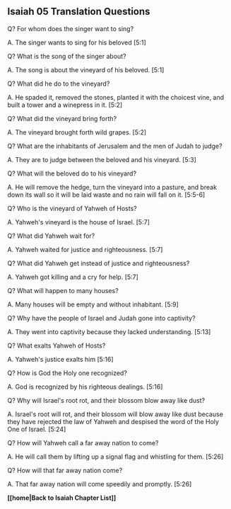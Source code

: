 ## Isaiah 05 Translation Questions ##

Q? For whom does the singer want to sing?

A. The singer wants to sing for his beloved [5:1]

Q? What is the song of the singer about?

A. The song is about the vineyard of his beloved. [5:1]

Q? What did he do to the vineyard?

A. He spaded it, removed the stones, planted it with the choicest vine, and built a tower and a winepress in it. [5:2]

Q? What did the vineyard bring forth?

A. The vineyard brought forth wild grapes. [5:2]

Q? What are the inhabitants of Jerusalem and the men of Judah to judge?

A. They are to judge between the beloved and his vineyard. [5:3]

Q? What will the beloved do to his vineyard?

A. He will remove the hedge, turn the vineyard into a pasture, and break down its wall so it will be laid waste and no rain will fall on it. [5:5-6]

Q? Who is the vineyard of Yahweh of Hosts?

A. Yahweh's vineyard is the house of Israel. [5:7]

Q? What did Yahweh wait for?

A. Yahweh waited for justice and righteousness. [5:7]

Q? What did Yahweh get instead of justice and righteousness?

A. Yahweh got killing and a cry for help. [5:7]

Q? What will happen to many houses?

A. Many houses will be empty and without inhabitant. [5:9]

Q? Why have the people of Israel and Judah gone into captivity?

A. They went into captivity because they lacked understanding. [5:13]

Q? What exalts Yahweh of Hosts?

A. Yahweh's justice exalts him [5:16]

Q? How is God the Holy one recognized?

A. God is recognized by his righteous dealings. [5:16]

Q? Why will Israel's root rot, and their blossom blow away like dust?

A.  Israel's root will rot, and their blossom will blow away like dust because they have rejected the law of Yahweh and despised the word of the Holy One of Israel. [5:24]

Q? How will Yahweh call a far away nation to come?

A. He will call them by lifting up a signal flag and whistling for them. [5:26]

Q? How will that far away nation come?

A. That far away nation will come speedily and promptly. [5:26]

__[[home|Back to Isaiah Chapter List]]__

